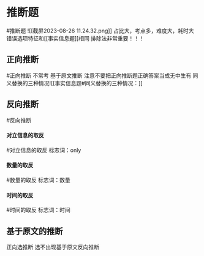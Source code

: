 # 推断题  
#推断题
![[截屏2023-08-26 11.24.32.png]]
占比大，考点多，难度大，耗时大
错误选项特征和[[事实信息题]]相同 
排除法非常重要！！！
## 正向推断
#正向推断
不常考
基于原文推断
注意不要把正向推断题正确答案当成无中生有
同义替换的三种情况![[事实信息题#同义替换的三种情况：]]
## 反向推断
#反向推断
#### 对立信息的取反
#对立信息的取反
标志词：only
#### 数量的取反
#数量的取反
标志词：数量
#### 时间的取反
#时间的取反
标志词：时间
## 基于原文的推断
正向选推断 选不出现基于原文反向推断